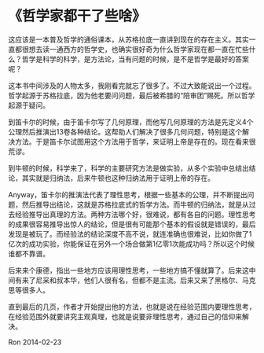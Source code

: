 # 《哲学家都干了些啥》

这应该是一本普及哲学的通俗课本，从苏格拉底一直讲到现在的存在主义。其实一直都很想去读一通西方的哲学史，也确实很好奇为什么哲学家现在都一直在忙些什么？哲学是科学的科学，是方法论，当有问题的时候，是不是哲学是最好的答案呢？

这本书中间涉及的人物太多，我刚看完就忘了很多了。不过大致能说出一个过程。哲学起源于苏格拉底，因为他老要问问题，最后被希腊的“陪审团”赐死。所以哲学起源于疑问。

到笛卡尔的时候，由于笛卡尔写了几何原理，而他写几何原理的方法是先定义4个公理然后推演出13卷各种结论。这帮助人们解决了很多几何问题，特别是这个解决方法。于是笛卡尔试图用这个方法用于哲学，来证明上帝是存在的。现在看来很荒谬。

到牛顿的时候，科学来了，科学的主要研究方法是做实验，从多个实验中总结出结论，其实就是归纳法，后来牛顿也这种归纳法用于证明上帝的存在。

Anyway，笛卡尔的推演法代表了理性思考，根据一些基本的公理，并不断提出问题，然后推导出结论，这就是苏格拉底式的哲学方法。而牛顿的归纳法，就是从过去经验推导出真理的方法。两种方法哪个好，很难说，都有各自的问题。理性思考的成果很容易推导出惊人的结论，但是很有可能那个基本的假设就是错误的，最后发现是被玩了。而经验法的结论深度不高不说，就连准确也很难说，比如你做了1亿次的成功实验，你能保证在另外一个场合做第1亿零1次能成功吗？所以这个时候谁都不靠谱。

后来来个康德，指出一些地方应该用理性思考，一些地方搞不懂就算了。后来这中间有来了尼采和叔本华，他们人很有名，但都不是主流。后来又来了黑格尔、马克思等很多人。

直到最后的几页，作者才开始提出他的方法，也就是说在经验范围内要理性思考，在经验范围外就要讲究主观真理，也就是说要非理性思考，通过自己的信仰来解决。

Ron
2014-02-23
